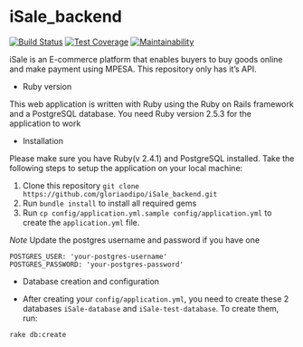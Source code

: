 # iSale_backend

[![Build Status](https://travis-ci.com/gloriaodipo/iSale_backend.svg?branch=develop)](https://travis-ci.com/gloriaodipo/iSale_backend) [![Test Coverage](https://api.codeclimate.com/v1/badges/7e85354090004ea66c77/test_coverage)](https://codeclimate.com/github/gloriaodipo/iSale_backend/test_coverage) [![Maintainability](https://api.codeclimate.com/v1/badges/7e85354090004ea66c77/maintainability)](https://codeclimate.com/github/gloriaodipo/iSale_backend/maintainability)

iSale is an E-commerce platform that enables buyers to buy goods online and make payment using MPESA. This repository only has it’s API.

* Ruby version

This web application is written with Ruby using the Ruby on Rails framework and a PostgreSQL database. You need Ruby version 2.5.3 for the application to work

* Installation

Please make sure you have Ruby(v 2.4.1) and PostgreSQL installed. Take the following steps to setup the application on your local machine:

1. Clone this repository `git clone https://github.com/gloriaodipo/iSale_backend.git`
2. Run `bundle install` to install all required gems
3. Run `cp config/application.yml.sample config/application.yml` to create the `application.yml` file.

*Note* Update the postgres username and password if you have one
```
POSTGRES_USER: 'your-postgres-username'
POSTGRES_PASSWORD: 'your-postgres-password'
```

* Database creation and configuration

- After creating your `config/application.yml`, you need to create these 2 databases `iSale-database` and `iSale-test-database`. To create them, run:

```
rake db:create
```
